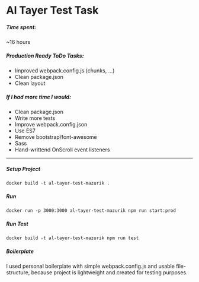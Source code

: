 # Al Tayer Test Task

##### Time spent: 
~16 hours

##### Production Ready ToDo Tasks:
 - Improved webpack.config.js (chunks, ...)
 - Clean package.json
 - Clean layout

##### If I had more time I would:
 - Clean package.json
 - Write more tests
 - Improve webpack.config.json
 - Use ES7
 - Remove bootstrap/font-awesome
 - Sass
 - Hand-writtend OnScroll event listeners
 
 ---
##### Setup Project
```
docker build -t al-tayer-test-mazurik .
```
##### Run
```
docker run -p 3000:3000 al-tayer-test-mazurik npm run start:prod
```
##### Run Test
```
docker build -t al-tayer-test-mazurik npm run test
```
##### Boilerplate
I used personal boilerplate with simple webpack.config.js and usable file-structure, because project is lightweight and created for testing purposes.
